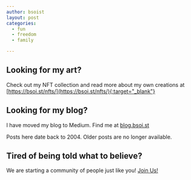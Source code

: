 ```yaml
---
author: bsoist
layout: post
categories:
  - fun
  - freedom
  - family

---
```

## Looking for my art?
Check out my NFT collection and read more about my own creations at [https://bsoi.st/nfts/](https://bsoi.st/nfts/){:target="_blank"}

## Looking for my blog?
I have moved my blog to Medium. Find me at <a target="_blank" href="https://blog.bsoi.st/">blog.bsoi.st</a>

Posts here date back to 2004. Older posts are no longer available.  

## Tired of being told what to believe?
We are starting a community of people just like you! <a target="_blank" href="http://dontjustbelieve.com/">Join Us!</a>